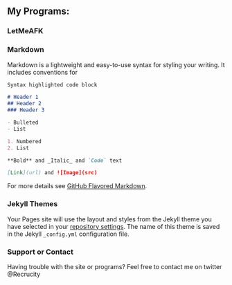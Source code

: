 ## My Programs:
### LetMeAFK
### Markdown

Markdown is a lightweight and easy-to-use syntax for styling your writing. It includes conventions for

```markdown
Syntax highlighted code block

# Header 1
## Header 2
### Header 3

- Bulleted
- List

1. Numbered
2. List

**Bold** and _Italic_ and `Code` text

[Link](url) and ![Image](src)
```

For more details see [GitHub Flavored Markdown](https://guides.github.com/features/mastering-markdown/).

### Jekyll Themes

Your Pages site will use the layout and styles from the Jekyll theme you have selected in your [repository settings](https://github.com/Recrucity/recrucity.github.io/settings). The name of this theme is saved in the Jekyll `_config.yml` configuration file.

### Support or Contact

Having trouble with the site or programs? Feel free to contact me on twitter @Recrucity
